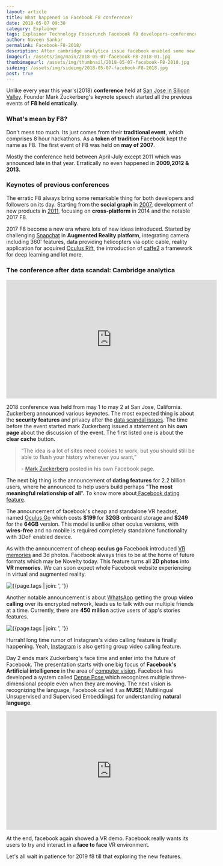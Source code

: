 ```yaml
---
layout: article
title: What happened in Facebook F8 conference?
date: 2018-05-07 09:30 
category: Explainer
tags: Explainer Technology Fosscrunch Facebook f8 developers-conference Oculus-GO Augmented-reality Virtual-reality Snap-chat Mark-Zuckerberg Cambridge-analytica Clear-cache Standalone Instagram-video-calling Whatapp-video-calling
author: Naveen Sankar
permalink: Facebook-F8-2018/
description: After cambridge analytica issue facebook enabled some new features along with clear cache option, announcement of Oculus Go and announcemnt of many more functionality. Get into the artile to know more at F8 2018 announcements.
imageurl: /assets/img/main/2018-05-07-facebook-F8-2018-01.jpg
thumbimageurl: /assets/img/thumbnail/2018-05-07-facebook-F8-2018.jpg
sideimg: /assets/img/sideimg/2018-05-07-facebook-F8-2018.jpg
post: true
---
```


<p>Unlike every year this year's(2018) <strong>conference</strong> held at <a href="https://en.wikipedia.org/wiki/Silicon_Valley" target="_blank">San Jose in Silicon Valley</a>. Founder Mark Zuckerberg's keynote speech started all the previous events of <strong>F8 held erratically</strong>.</p>
<h3>What's mean by F8?</h3>
<p>Don't mess too much. Its just comes from their <strong>traditional event</strong>, which comprises 8 hour hackathons. As a <strong>token of tradition</strong> Facebook kept the name as F8. The first event of F8 was held on <strong>may of 2007</strong>.</p>
<p>Mostly the conference held between April-July except 2011 which was announced late in that year. Erratically no even happened in <strong>2009,2012 &amp; 2013.</strong></p>
<h3>Keynotes of previous conferences</h3>
<p>The erratic F8 always bring some remarkable thing for both developers and followers on its day. Starting from the <strong>social graph</strong> in <a href="https://en.wikipedia.org/wiki/Social_graph" target="_blank">2007</a>, development of new products in <a href="https://en.wikipedia.org/wiki/Like_button" target="_blank">2011</a>, focusing on <strong>cross-platform</strong> in 2014 and the notable 2017 F8.</p>
<p>2017 F8 become a new era where lots of new ideas introduced. Started by challenging <a href="https://www.snapchat.com/" target="_blank">Snapchat</a> in <strong>Augmented Reality platform</strong>, integrating camera including 360' features, data providing helicopters via optic cable, reality application for acquired <a href="https://www.oculus.com/" target="_blank">Oculus Rift</a>, the introduction of <a href="https://caffe2.ai/" target="_blank">caffe2</a> a framework for deep learning and lot more.</p>
<h3>The conference after data scandal: Cambridge analytica</h3>
<iframe width="560" height="315" src="https://www.youtube.com/embed/a0RElQrgyBk?rel=0" frameborder="0" allow="autoplay; encrypted-media" allowfullscreen></iframe>
<p>2018 conference was held from may 1 to may 2 at San Jose, California. Zuckerberg announced various keynotes. The most expected thing is about the <strong>security features</strong> and privacy after the <a href="https://en.wikipedia.org/wiki/Cambridge_Analytica" target="_blank">data scandal issues</a>. The time before the event started mark Zuckerberg issued a statement on his <strong>own page</strong> about the discussion of the event. The first listed one is about the <strong>clear cache</strong> button.</p>
<blockquote class="blockquote">
  <p class="mb-0">“The idea is a lot of sites need cookies to work, but you should still be able to flush your history whenever you want,”
</p>
  <footer class="blockquote-footer">- <a href="https://en.wikipedia.org/wiki/Mark_Zuckerberg" target="_blank">Mark Zuckerberg</a> posted in his own Facebook page.</footer>
</blockquote>

<p>The next big thing is the announcement of<strong> dating features</strong> for 2.2 billion users, where he announced to help users build perhaps "<strong>The most meaningful relationship of all</strong>". To know more about<a href="https://fosscrunch.com/facebook-dating-feature/" target="_blank"> Facebook dating feature</a>.</p>
<p>The announcement of facebook's cheap and standalone VR headset, named <a href="https://www.oculus.com/go/" target="_blank">Oculus Go</a> which costs <strong>$199 </strong>for <strong>32GB</strong> onboard storage and <strong>$249</strong> for the <strong>64GB</strong> version. This model is unlike other oculus versions, with <strong>wires-free</strong> and no mobile is required completely standalone functionality with 3DoF enabled device.</p>

<p>As with the announcement of cheap <strong>oculus go</strong> Facebook introduced <a href="https://www.facebook.com/startvr/" target="_blank">VR memories</a> and 3d photos. Facebook always tries to be at the home of future formats which may be Novelty today. This feature turns all <strong>2D photos</strong> into <strong>VR memories</strong>. We can soon expect whole Facebook website experiencing in virtual and augmented reality.</p>
<div class="article-main-img artimg2">
		<img src="{{ site.baseurl }}/assets/img/main/2018-05-07-facebook-F8-2018-02.jpg" alt="{{page.tags | join: ', '}}">
</div>
<p>Another notable announcement is about <a href="https://www.whatsapp.com/" target="_blank">WhatsApp</a> getting the group <strong>video calling</strong> over its encrypted network, leads us to talk with our multiple friends at a time. Currently, there are <strong>450 million</strong> active users of app's stories features.</p>
<div class="article-main-img artimg2">
		<img src="{{ site.baseurl }}/assets/img/main/2018-05-07-facebook-F8-2018-03.jpg" alt="{{page.tags | join: ', '}}">
</div>
<p>Hurrah! long time rumor of Instagram's video calling feature is finally happening. Yeah, <a href="https://www.instagram.com/?hl=en" target="_blank">Instagram</a> is also getting group video calling feature.</p>
<p>Day 2 ends mark Zuckerberg's face time and enter into the future of Facebook. The presentation starts with one big focus of <strong>Facebook's Artificial intelligence</strong> in the area of <a href="https://en.wikipedia.org/wiki/Computer_vision" target="_blank">computer vision</a>. Facebook has developed a system called <a href="http://densepose.org/" target="_blank">Dense Pose </a>which recognizes multiple three-dimensional people even when they are moving. The next vision is recognizing the language, Facebook called it as <strong>MUSE</strong>( Multilingual Unsupervised and Supervised Embeddings) for understanding <strong>natural language</strong>.</p>
<iframe width="560" height="315" src="https://www.youtube.com/embed/YuIgyKLPt3s?rel=0" frameborder="0" allow="autoplay; encrypted-media" allowfullscreen></iframe>
<p>At the end, facebook again showed a VR demo. Facebook really wants its users to try and interact in a<strong> face to face </strong>VR environment.</p>
<p>Let's all wait in patience for 2019 f8 till that exploring the new features.</p>